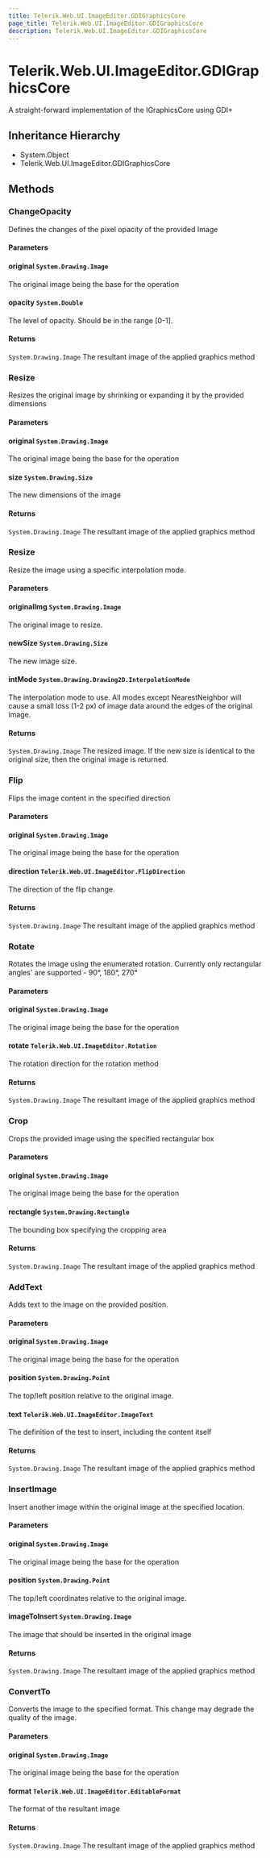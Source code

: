 ```yaml
---
title: Telerik.Web.UI.ImageEditor.GDIGraphicsCore
page_title: Telerik.Web.UI.ImageEditor.GDIGraphicsCore
description: Telerik.Web.UI.ImageEditor.GDIGraphicsCore
---
```


# Telerik.Web.UI.ImageEditor.GDIGraphicsCore

A straight-forward implementation of the IGraphicsCore using GDI+

## Inheritance Hierarchy

* System.Object
* Telerik.Web.UI.ImageEditor.GDIGraphicsCore

## Methods

###  ChangeOpacity

Defines the changes of the pixel opacity of the provided Image

#### Parameters

#### original `System.Drawing.Image`

The original image being the base for the operation

#### opacity `System.Double`

The level of opacity. Should be in the range [0-1].

#### Returns

`System.Drawing.Image` The resultant image of the applied graphics method

###  Resize

Resizes the original image by shrinking or expanding it by the provided dimensions

#### Parameters

#### original `System.Drawing.Image`

The original image being the base for the operation

#### size `System.Drawing.Size`

The new dimensions of the image

#### Returns

`System.Drawing.Image` The resultant image of the applied graphics method

###  Resize

Resize the image using a specific interpolation mode.

#### Parameters

#### originalImg `System.Drawing.Image`

The original image to resize.

#### newSize `System.Drawing.Size`

The new image size.

#### intMode `System.Drawing.Drawing2D.InterpolationMode`

The interpolation mode to use. All modes except NearestNeighbor will cause a small loss (1-2 px) of image data around the edges of the original image.

#### Returns

`System.Drawing.Image` The resized image. If the new size is identical to the original size, then the original image is returned.

###  Flip

Flips the image content in the specified direction

#### Parameters

#### original `System.Drawing.Image`

The original image being the base for the operation

#### direction `Telerik.Web.UI.ImageEditor.FlipDirection`

The direction of the flip change.

#### Returns

`System.Drawing.Image` The resultant image of the applied graphics method

###  Rotate

Rotates the image using the enumerated rotation. Currently only rectangular angles' are supported - 90°, 180°, 270°

#### Parameters

#### original `System.Drawing.Image`

The original image being the base for the operation

#### rotate `Telerik.Web.UI.ImageEditor.Rotation`

The rotation direction for the rotation method

#### Returns

`System.Drawing.Image` The resultant image of the applied graphics method

###  Crop

Crops the provided image using the specified rectangular box

#### Parameters

#### original `System.Drawing.Image`

The original image being the base for the operation

#### rectangle `System.Drawing.Rectangle`

The bounding box specifying the cropping area

#### Returns

`System.Drawing.Image` The resultant image of the applied graphics method

###  AddText

Adds text to the image on the provided position.

#### Parameters

#### original `System.Drawing.Image`

The original image being the base for the operation

#### position `System.Drawing.Point`

The top/left position relative to the original image.

#### text `Telerik.Web.UI.ImageEditor.ImageText`

The definition of the test to insert, including the content itself

#### Returns

`System.Drawing.Image` The resultant image of the applied graphics method

###  InsertImage

Insert another image within the original image at the specified location.

#### Parameters

#### original `System.Drawing.Image`

The original image being the base for the operation

#### position `System.Drawing.Point`

The top/left coordinates relative to the original image.

#### imageToInsert `System.Drawing.Image`

The image that should be inserted in the original image

#### Returns

`System.Drawing.Image` The resultant image of the applied graphics method

###  ConvertTo

Converts the image to the specified format. This change may degrade the quality of the image.

#### Parameters

#### original `System.Drawing.Image`

The original image being the base for the operation

#### format `Telerik.Web.UI.ImageEditor.EditableFormat`

The format of the resultant image

#### Returns

`System.Drawing.Image` The resultant image of the applied graphics method

